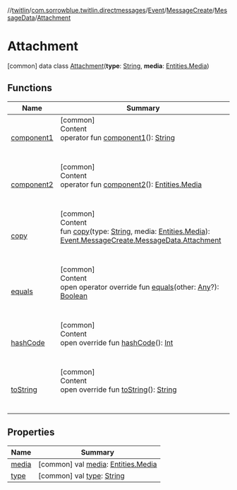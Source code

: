 //[twitlin](../../../../../index.md)/[com.sorrowblue.twitlin.directmessages](../../../../index.md)/[Event](../../../index.md)/[MessageCreate](../../index.md)/[MessageData](../index.md)/[Attachment](index.md)



# Attachment  
 [common] data class [Attachment](index.md)(**type**: [String](https://kotlinlang.org/api/latest/jvm/stdlib/kotlin/-string/index.html), **media**: [Entities.Media](../../../../../com.sorrowblue.twitlin.objects/-entities/-media/index.md))   


## Functions  
  
|  Name|  Summary| 
|---|---|
| <a name="com.sorrowblue.twitlin.directmessages/Event.MessageCreate.MessageData.Attachment/component1/#/PointingToDeclaration/"></a>[component1](component1.md)| <a name="com.sorrowblue.twitlin.directmessages/Event.MessageCreate.MessageData.Attachment/component1/#/PointingToDeclaration/"></a>[common]  <br>Content  <br>operator fun [component1](component1.md)(): [String](https://kotlinlang.org/api/latest/jvm/stdlib/kotlin/-string/index.html)  <br><br><br>
| <a name="com.sorrowblue.twitlin.directmessages/Event.MessageCreate.MessageData.Attachment/component2/#/PointingToDeclaration/"></a>[component2](component2.md)| <a name="com.sorrowblue.twitlin.directmessages/Event.MessageCreate.MessageData.Attachment/component2/#/PointingToDeclaration/"></a>[common]  <br>Content  <br>operator fun [component2](component2.md)(): [Entities.Media](../../../../../com.sorrowblue.twitlin.objects/-entities/-media/index.md)  <br><br><br>
| <a name="com.sorrowblue.twitlin.directmessages/Event.MessageCreate.MessageData.Attachment/copy/#kotlin.String#com.sorrowblue.twitlin.objects.Entities.Media/PointingToDeclaration/"></a>[copy](copy.md)| <a name="com.sorrowblue.twitlin.directmessages/Event.MessageCreate.MessageData.Attachment/copy/#kotlin.String#com.sorrowblue.twitlin.objects.Entities.Media/PointingToDeclaration/"></a>[common]  <br>Content  <br>fun [copy](copy.md)(type: [String](https://kotlinlang.org/api/latest/jvm/stdlib/kotlin/-string/index.html), media: [Entities.Media](../../../../../com.sorrowblue.twitlin.objects/-entities/-media/index.md)): [Event.MessageCreate.MessageData.Attachment](index.md)  <br><br><br>
| <a name="kotlin/Any/equals/#kotlin.Any?/PointingToDeclaration/"></a>[equals](../../../../../com.sorrowblue.twitlin.v2.users/-users-api/-expansion/-companion/index.md#%5Bkotlin%2FAny%2Fequals%2F%23kotlin.Any%3F%2FPointingToDeclaration%2F%5D%2FFunctions%2F1930806739)| <a name="kotlin/Any/equals/#kotlin.Any?/PointingToDeclaration/"></a>[common]  <br>Content  <br>open operator override fun [equals](../../../../../com.sorrowblue.twitlin.v2.users/-users-api/-expansion/-companion/index.md#%5Bkotlin%2FAny%2Fequals%2F%23kotlin.Any%3F%2FPointingToDeclaration%2F%5D%2FFunctions%2F1930806739)(other: [Any](https://kotlinlang.org/api/latest/jvm/stdlib/kotlin/-any/index.html)?): [Boolean](https://kotlinlang.org/api/latest/jvm/stdlib/kotlin/-boolean/index.html)  <br><br><br>
| <a name="kotlin/Any/hashCode/#/PointingToDeclaration/"></a>[hashCode](../../../../../com.sorrowblue.twitlin.v2.users/-users-api/-expansion/-companion/index.md#%5Bkotlin%2FAny%2FhashCode%2F%23%2FPointingToDeclaration%2F%5D%2FFunctions%2F1930806739)| <a name="kotlin/Any/hashCode/#/PointingToDeclaration/"></a>[common]  <br>Content  <br>open override fun [hashCode](../../../../../com.sorrowblue.twitlin.v2.users/-users-api/-expansion/-companion/index.md#%5Bkotlin%2FAny%2FhashCode%2F%23%2FPointingToDeclaration%2F%5D%2FFunctions%2F1930806739)(): [Int](https://kotlinlang.org/api/latest/jvm/stdlib/kotlin/-int/index.html)  <br><br><br>
| <a name="kotlin/Any/toString/#/PointingToDeclaration/"></a>[toString](../../../../../com.sorrowblue.twitlin.v2.users/-users-api/-expansion/-companion/index.md#%5Bkotlin%2FAny%2FtoString%2F%23%2FPointingToDeclaration%2F%5D%2FFunctions%2F1930806739)| <a name="kotlin/Any/toString/#/PointingToDeclaration/"></a>[common]  <br>Content  <br>open override fun [toString](../../../../../com.sorrowblue.twitlin.v2.users/-users-api/-expansion/-companion/index.md#%5Bkotlin%2FAny%2FtoString%2F%23%2FPointingToDeclaration%2F%5D%2FFunctions%2F1930806739)(): [String](https://kotlinlang.org/api/latest/jvm/stdlib/kotlin/-string/index.html)  <br><br><br>


## Properties  
  
|  Name|  Summary| 
|---|---|
| <a name="com.sorrowblue.twitlin.directmessages/Event.MessageCreate.MessageData.Attachment/media/#/PointingToDeclaration/"></a>[media](media.md)| <a name="com.sorrowblue.twitlin.directmessages/Event.MessageCreate.MessageData.Attachment/media/#/PointingToDeclaration/"></a> [common] val [media](media.md): [Entities.Media](../../../../../com.sorrowblue.twitlin.objects/-entities/-media/index.md)   <br>
| <a name="com.sorrowblue.twitlin.directmessages/Event.MessageCreate.MessageData.Attachment/type/#/PointingToDeclaration/"></a>[type](type.md)| <a name="com.sorrowblue.twitlin.directmessages/Event.MessageCreate.MessageData.Attachment/type/#/PointingToDeclaration/"></a> [common] val [type](type.md): [String](https://kotlinlang.org/api/latest/jvm/stdlib/kotlin/-string/index.html)   <br>


